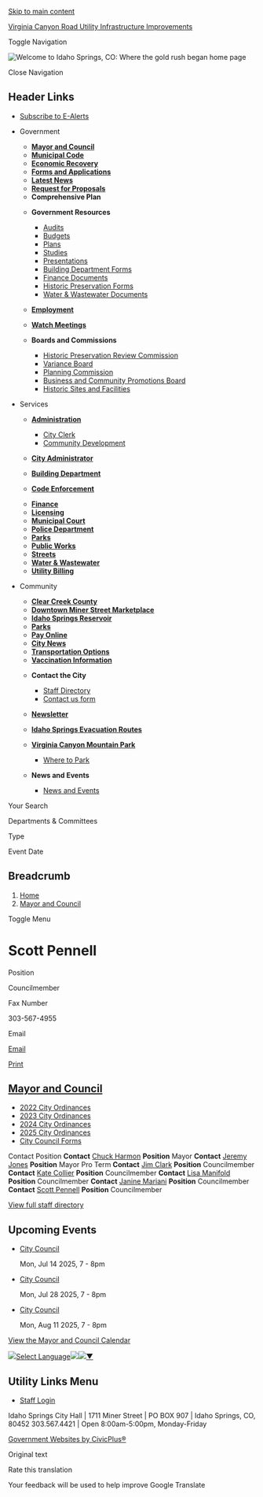 [Skip to main content](https://www.idahospringsco.com/mayor-and-council/directory-listing/scott-pennell/)

[Virginia Canyon Road Utility Infrastructure Improvements](https://www.idahospringsco.com/home-page/page/virginia-canyon-road-utility-infrastructure-improvements)

Toggle Navigation

![Welcome to Idaho Springs, CO: Where the gold rush began home page](https://www.idahospringsco.com/themes/custom/idahospringsco/idahospringsco_theme/logo.png)

Close Navigation

## Header Links

- [Subscribe to E-Alerts](https://www.idahospringsco.com/portal)

<!--THE END-->

- Government
  
  - [**Mayor and Council**](https://www.idahospringsco.com/mayor-and-council/directory-listing/scott-pennell/mayor-and-council)
  - [**Municipal Code**](https://library.municode.com/co/idaho_springs/codes/municipal_code "(opens in a new window)")
  - [**Economic Recovery**](https://www.idahospringsco.com/mayor-and-council/directory-listing/scott-pennell/Economic-Recovery)
  - [**Forms and Applications**](https://www.idahospringsco.com/forms)
  - [**Latest News**](https://www.idahospringsco.com/mayor-and-council/directory-listing/scott-pennell/news)
  - [**Request for Proposals**](https://www.idahospringsco.com/mayor-and-council/directory-listing/scott-pennell/rfps)
  - **Comprehensive Plan**
  
  <!--THE END-->
  
  - **Government Resources**
    
    - [Audits](https://www.idahospringsco.com/node/461)
    - [Budgets](https://www.idahospringsco.com/node/466)
    - [Plans](https://www.idahospringsco.com/node/471)
    - [Studies](https://www.idahospringsco.com/node/476)
    - [Presentations](https://www.idahospringsco.com/node/491)
    - [Building Department Forms](https://www.idahospringsco.com/node/501)
    - [Finance Documents](https://www.idahospringsco.com/node/486)
    - [Historic Preservation Forms](https://www.idahospringsco.com/node/516)
    - [Water &amp; Wastewater Documents](https://www.idahospringsco.com/water-wastewater/page/documents)
  
  <!--THE END-->
  
  - [**Employment**](https://www.idahospringsco.com/node/291)
  - [**Watch Meetings**](https://www.idahospringsco.com/home-page/page/meetings)
  - **Boards and Commissions**
    
    - [Historic Preservation Review Commission](https://www.idahospringsco.com/mayor-and-council/directory-listing/scott-pennell/historic-preservation-review-commission)
    - [Variance Board](https://www.idahospringsco.com/mayor-and-council/directory-listing/scott-pennell/Variance-Board)
    - [Planning Commission](https://www.idahospringsco.com/mayor-and-council/directory-listing/scott-pennell/Planning-Commission)
    - [Business and Community Promotions Board](https://www.idahospringsco.com/economic-recovery)
    - [Historic Sites and Facilities](https://www.idahospringsco.com/historic-sites-and-facilities-board)
  
  <!--THE END-->
- Services
  
  - [**Administration**](https://www.idahospringsco.com/mayor-and-council/directory-listing/scott-pennell/Administration)
    
    - [City Clerk](https://www.idahospringsco.com/mayor-and-council/directory-listing/scott-pennell/city-clerk)
    - [Community Development](https://www.idahospringsco.com/mayor-and-council/directory-listing/scott-pennell/Community-Development)
  - [**City Administrator**](https://www.idahospringsco.com/city-administrator)
  - [**Building Department**](https://www.idahospringsco.com/mayor-and-council/directory-listing/scott-pennell/Building-Department)
  - [**Code Enforcement**](https://www.idahospringsco.com/node/1116)
  
  <!--THE END-->
  
  - [**Finance**](https://www.idahospringsco.com/finance)
  - [**Licensing**](https://www.idahospringsco.com/mayor-and-council/directory-listing/scott-pennell/Licensing)
  - [**Municipal Court**](https://www.idahospringsco.com/mayor-and-council/directory-listing/scott-pennell/Municipal-Court)
  - [**Police Department**](https://www.idahospringsco.com/mayor-and-council/directory-listing/scott-pennell/Police-Department)
  - [**Parks**](https://www.idahospringsco.com/mayor-and-council/directory-listing/scott-pennell/Parks)
  
  <!--THE END-->
  
  - [**Public Works**](https://www.idahospringsco.com/mayor-and-council/directory-listing/scott-pennell/Public-Works)
  - [**Streets**](https://www.idahospringsco.com/streets)
  - [**Water &amp; Wastewater**](https://www.idahospringsco.com/mayor-and-council/directory-listing/scott-pennell/water-wastewater)
  - [**Utility Billing**](https://www.idahospringsco.com/mayor-and-council/directory-listing/scott-pennell/Utilities)
  
  <!--THE END-->
- Community
  
  - [**Clear Creek County**](https://www.clearcreekcounty.us "(opens in a new window)")
  - [**Downtown Miner Street Marketplace**](https://visitclearcreek.com/minerstreetmarket "(opens in a new window)")
  - [**Idaho Springs Reservoir**](https://www.idahospringsco.com/node/441)
  - [**Parks**](https://www.idahospringsco.com/node/446)
  
  <!--THE END-->
  
  - [**Pay Online**](https://xpressbillpay.com/ "(opens in a new window)")
  - [**City News**](https://www.idahospringsco.com/mayor-and-council/directory-listing/scott-pennell/news)
  - [**Transportation Options**](https://www.idahospringsco.com/transportation-options)
  - [**Vaccination Information**](https://www.idahospringsco.com/node/551)
  
  <!--THE END-->
  
  - **Contact the City**
    
    - [Staff Directory](https://www.idahospringsco.com/mayor-and-council/directory-listing/scott-pennell/directory)
    - [Contact us form](https://www.idahospringsco.com/mayor-and-council/directory-listing/scott-pennell/contact-us)
  - [**Newsletter**](https://www.idahospringsco.com/administration/page/city-idaho-springs-newsletter?destination=%2Fdashboard)
  
  <!--THE END-->
  
  - [**Idaho Springs Evacuation Routes**](https://www.idahospringsco.com/node/761)
  - [**Virginia Canyon Mountain Park**](https://www.idahospringsco.com/node/1081)
    
    - [Where to Park](https://www.idahospringsco.com/node/1086)
  - **News and Events**
    
    - [News and Events](https://www.idahospringsco.com/news)

Your Search

Departments &amp; Committees

Type

Event Date

## Breadcrumb

1. [Home](https://www.idahospringsco.com)
2. [Mayor and Council](https://www.idahospringsco.com/mayor-and-council)

Toggle Menu

# Scott Pennell

Position

Councilmember

Fax Number

303-567-4955

Email

[Email](https://www.idahospringsco.com/email-contact/node/51/field_email "Email Scott Pennell (opens in a new window)")

[Print](https://www.idahospringsco.com/print/pdf/node/51)

## [Mayor and Council](https://www.idahospringsco.com/mayor-and-council)

- [2022 City Ordinances](https://www.idahospringsco.com/mayor-and-council/page/2022-city-ordinances)
- [2023 City Ordinances](https://www.idahospringsco.com/mayor-and-council/page/2023-city-ordinances)
- [2024 City Ordinances](https://www.idahospringsco.com/mayor-and-council/page/2024-city-ordinances)
- [2025 City Ordinances](https://www.idahospringsco.com/mayor-and-council/page/2025-city-ordinanaces)
- [City Council Forms](https://www.idahospringsco.com/mayor-and-council/page/city-council-forms)

Contact Position **Contact** [Chuck Harmon](https://www.idahospringsco.com/mayor-and-council/directory-listing/chuck-harmon) **Position** Mayor **Contact** [Jeremy Jones](https://www.idahospringsco.com/mayor-and-council/directory-listing/jeremy-jones) **Position** Mayor Pro Term **Contact** [Jim Clark](https://www.idahospringsco.com/mayor-and-council/directory-listing/jim-clark) **Position** Councilmember **Contact** [Kate Collier](https://www.idahospringsco.com/mayor-and-council/directory-listing/kate-collier) **Position** Councilmember **Contact** [Lisa Manifold](https://www.idahospringsco.com/mayor-and-council/directory-listing/lisa-manifold) **Position** Councilmember **Contact** [Janine Mariani](https://www.idahospringsco.com/mayor-and-council/directory-listing/janine-mariani) **Position** Councilmember **Contact** [Scott Pennell](https://www.idahospringsco.com/mayor-and-council/directory-listing/scott-pennell) **Position** Councilmember

[View full staff directory](https://www.idahospringsco.com/directory)

## Upcoming Events

- [City Council](https://www.idahospringsco.com/mayor-and-council/page/city-council-8)
  
  Mon, Jul 14 2025, 7 - 8pm
- [City Council](https://www.idahospringsco.com/mayor-and-council/page/city-council-7)
  
  Mon, Jul 28 2025, 7 - 8pm
- [City Council](https://www.idahospringsco.com/mayor-and-council/page/city-council-8)
  
  Mon, Aug 11 2025, 7 - 8pm

[View the Mayor and Council Calendar](https://www.idahospringsco.com/calendar?boards-commissions=36)

![](https://www.google.com/images/cleardot.gif)[Select Language![](https://www.google.com/images/cleardot.gif)​![](https://www.google.com/images/cleardot.gif)▼](https://www.idahospringsco.com/mayor-and-council/directory-listing/scott-pennell)

## Utility Links Menu

- [Staff Login](https://www.idahospringsco.com/login?current=)

Idaho Springs City Hall | 1711 Miner Street | PO BOX 907 | Idaho Springs, CO, 80452 303.567.4421 | Open 8:00am-5:00pm, Monday-Friday

[Government Websites by CivicPlus®](https://www.civicplus.com "(opens in a new window)")

Original text

Rate this translation

Your feedback will be used to help improve Google Translate